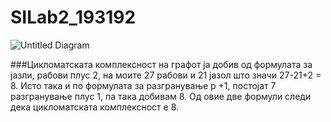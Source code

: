 # SILab2_193192

![Untitled Diagram](https://user-images.githubusercontent.com/81776320/120118847-f08c9e00-c194-11eb-9c9e-d41104b547fb.png)


###Цикломатската комплексност на графот ја добив од формулата за јазли, рабови плус 2, на 
моите 27 рабови и 21 јазол што значи 27-21+2 = 8. 
Исто така и по формулата за разгранување p +1, постојат 7 разгранување плус 1, па така 
добивам 8. Од овие две формули следи дека цикломатската комплексност е 8.
